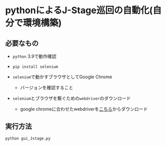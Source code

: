 # pythonによるJ-Stage巡回の自動化(自分で環境構築)

## 必要なもの

* `python` 3.9で動作確認
* `pip install selenium`

* `selenium`で動かすブラウザとしてGoogle Chrome

	* バージョンを確認すること

* `selenium`とブラウザを繋ぐための`webdriver`のダウンロード

	* google chromeに合わせたwebdriverを[こちら](https://chromedriver.chromium.org/downloads)からダウンロード

## 実行方法

```
python gui_Jstage.py
```




